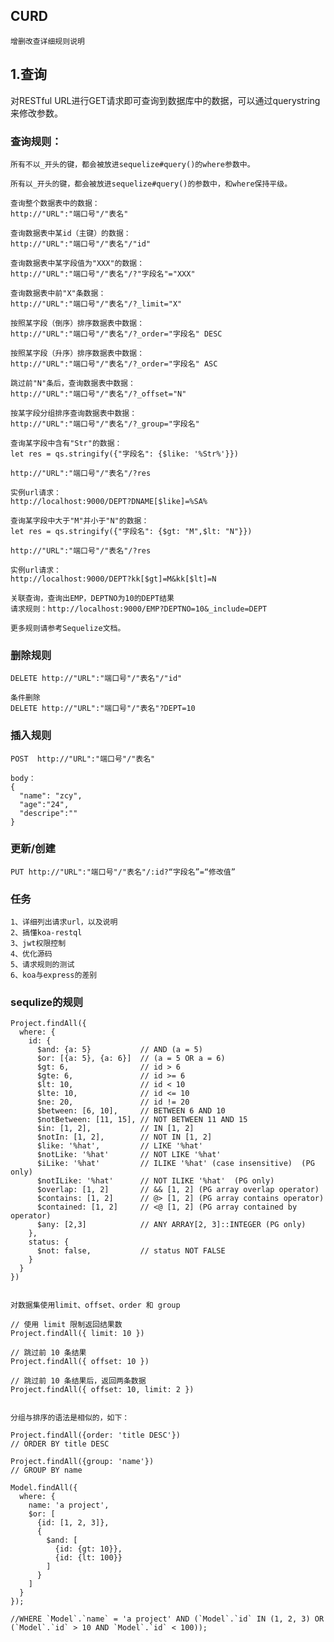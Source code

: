 ## CURD

`增删改查详细规则说明`


## 1.查询

对RESTful URL进行GET请求即可查询到数据库中的数据，可以通过querystring来修改参数。

### 查询规则：
    
    所有不以_开头的键，都会被放进sequelize#query()的where参数中。
    
    所有以_开头的键，都会被放进sequelize#query()的参数中，和where保持平级。
    
    查询整个数据表中的数据：
    http://"URL":"端口号"/"表名"
    
    查询数据表中某id（主键）的数据：
    http://"URL":"端口号"/"表名"/"id"
    
    查询数据表中某字段值为"XXX"的数据：
    http://"URL":"端口号"/"表名"/?"字段名"="XXX"
    
    查询数据表中前"X"条数据：
    http://"URL":"端口号"/"表名"/?_limit="X"
    
    按照某字段（倒序）排序数据表中数据：
    http://"URL":"端口号"/"表名"/?_order="字段名" DESC
    
    按照某字段（升序）排序数据表中数据：
    http://"URL":"端口号"/"表名"/?_order="字段名" ASC
    
    跳过前"N"条后，查询数据表中数据：
    http://"URL":"端口号"/"表名"/?_offset="N"
    
    按某字段分组排序查询数据表中数据：
    http://"URL":"端口号"/"表名"/?_group="字段名"
    
    查询某字段中含有"Str"的数据：
    let res = qs.stringify({"字段名": {$like: '%Str%'}})
    
    http://"URL":"端口号"/"表名"/?res
    
    实例url请求：
    http://localhost:9000/DEPT?DNAME[$like]=%SA%
    
    查询某字段中大于"M"并小于"N"的数据：
    let res = qs.stringify({"字段名": {$gt: "M",$lt: "N"}})
    
    http://"URL":"端口号"/"表名"/?res
    
    实例url请求：
    http://localhost:9000/DEPT?kk[$gt]=M&kk[$lt]=N
    
    关联查询，查询出EMP，DEPTNO为10的DEPT结果
    请求规则：http://localhost:9000/EMP?DEPTNO=10&_include=DEPT
    
    更多规则请参考Sequelize文档。

### 删除规则

    DELETE http://"URL":"端口号"/"表名"/"id"
    
    条件删除
    DELETE http://"URL":"端口号"/"表名"?DEPT=10
    
### 插入规则
    
    POST  http://"URL":"端口号"/"表名"
    
    body：
    {
      "name": "zcy",
      "age":"24",
      "descripe":""
    }

### 更新/创建

    PUT http://"URL":"端口号"/"表名"/:id?“字段名”=“修改值”
    

### 任务
    
    1、详细列出请求url，以及说明
    2、搞懂koa-restql
    3、jwt权限控制
    4、优化源码
    5、请求规则的测试
    6、koa与express的差别

### sequlize的规则
```
Project.findAll({
  where: {
    id: {
      $and: {a: 5}           // AND (a = 5)
      $or: [{a: 5}, {a: 6}]  // (a = 5 OR a = 6)
      $gt: 6,                // id > 6
      $gte: 6,               // id >= 6
      $lt: 10,               // id < 10
      $lte: 10,              // id <= 10
      $ne: 20,               // id != 20
      $between: [6, 10],     // BETWEEN 6 AND 10
      $notBetween: [11, 15], // NOT BETWEEN 11 AND 15
      $in: [1, 2],           // IN [1, 2]
      $notIn: [1, 2],        // NOT IN [1, 2]
      $like: '%hat',         // LIKE '%hat'
      $notLike: '%hat'       // NOT LIKE '%hat'
      $iLike: '%hat'         // ILIKE '%hat' (case insensitive)  (PG only)
      $notILike: '%hat'      // NOT ILIKE '%hat'  (PG only)
      $overlap: [1, 2]       // && [1, 2] (PG array overlap operator)
      $contains: [1, 2]      // @> [1, 2] (PG array contains operator)
      $contained: [1, 2]     // <@ [1, 2] (PG array contained by operator)
      $any: [2,3]            // ANY ARRAY[2, 3]::INTEGER (PG only)
    },
    status: {
      $not: false,           // status NOT FALSE
    }
  }
})


对数据集使用limit、offset、order 和 group

// 使用 limit 限制返回结果数
Project.findAll({ limit: 10 })

// 跳过前 10 条结果
Project.findAll({ offset: 10 })

// 跳过前 10 条结果后，返回两条数据
Project.findAll({ offset: 10, limit: 2 })


分组与排序的语法是相似的，如下：

Project.findAll({order: 'title DESC'})
// ORDER BY title DESC

Project.findAll({group: 'name'})
// GROUP BY name

Model.findAll({
  where: {
    name: 'a project',
    $or: [
      {id: [1, 2, 3]},
      {
        $and: [
          {id: {gt: 10}},
          {id: {lt: 100}}
        ]
      }
    ]
  }
});

//WHERE `Model`.`name` = 'a project' AND (`Model`.`id` IN (1, 2, 3) OR (`Model`.`id` > 10 AND `Model`.`id` < 100));
```